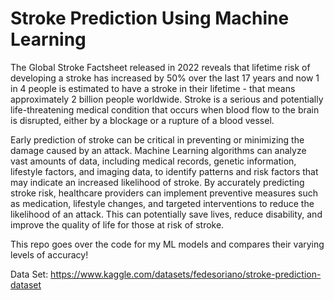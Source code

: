 # Stroke Prediction Using Machine Learning

The Global Stroke Factsheet released in 2022 reveals that lifetime risk of developing a stroke has increased by 50% over the last 17 years and now 1 in 4 people is estimated to have a stroke in their lifetime - that means approximately 2 billion people worldwide. Stroke is a serious and potentially life-threatening medical condition that occurs when blood flow to the brain is disrupted, either by a blockage or a rupture of a blood vessel. 

Early prediction of stroke can be critical in preventing or minimizing the damage caused by an attack. Machine Learning algorithms can analyze vast amounts of data, including medical records, genetic information, lifestyle factors, and imaging data, to identify patterns and risk factors that may indicate an increased likelihood of stroke. By accurately predicting stroke risk, healthcare providers can implement preventive measures such as medication, lifestyle changes, and targeted interventions to reduce the likelihood of an attack. This can potentially save lives, reduce disability, and improve the quality of life for those at risk of stroke.

This repo goes over the code for my ML models and compares their varying levels of accuracy!

Data Set: https://www.kaggle.com/datasets/fedesoriano/stroke-prediction-dataset 
